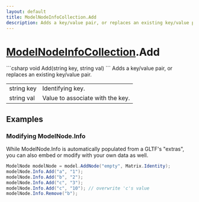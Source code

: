```yaml
---
layout: default
title: ModelNodeInfoCollection.Add
description: Adds a key/value pair, or replaces an existing key/value pair.
---
```

# [ModelNodeInfoCollection]({{site.url}}/Pages/StereoKit/ModelNodeInfoCollection.html).Add

<div class='signature' markdown='1'>
```csharp
void Add(string key, string val)
```
Adds a key/value pair, or replaces an existing key/value
pair.
</div>

|  |  |
|--|--|
|string key|Identifying key.|
|string val|Value to associate with the key.|





## Examples

### Modifying ModelNode.Info
While ModelNode.Info is automatically populated from a GLTF's
"extras", you can also embed or modify with your own data as well.
```csharp
ModelNode modelNode = model.AddNode("empty", Matrix.Identity);
modelNode.Info.Add("a", "1");
modelNode.Info.Add("b", "2");
modelNode.Info.Add("c", "3");
modelNode.Info.Add("c", "10"); // overwrite 'c's value
modelNode.Info.Remove("b");
```

